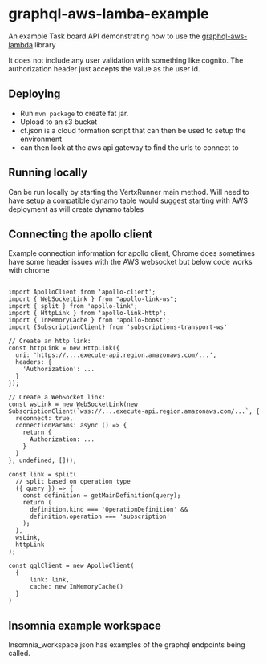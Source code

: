 # graphql-aws-lamba-example
An example Task board API demonstrating how to use the [graphql-aws-lambda](https://github.com/fleetpin/graphql-aws-lambda) library

It does not include any user validation with something like cognito.
The authorization header just accepts the value as the user id.



## Deploying
* Run `mvn package` to create fat jar.
* Upload to an s3 bucket
* cf.json is a cloud formation script that can then be used to setup the environment
* can then look at the aws api gateway to find the urls to connect to
 

## Running locally
Can be run locally by starting the VertxRunner main method. Will need to have setup a compatible dynamo table would suggest starting with AWS deployment as will create dynamo tables



## Connecting the apollo client
Example connection information for apollo client, 
Chrome does sometimes have some header issues with the AWS websocket but below code works with chrome


```

import ApolloClient from 'apollo-client';
import { WebSocketLink } from "apollo-link-ws";
import { split } from 'apollo-link';
import { HttpLink } from 'apollo-link-http';
import { InMemoryCache } from 'apollo-boost';
import {SubscriptionClient} from 'subscriptions-transport-ws'

// Create an http link:
const httpLink = new HttpLink({
  uri: 'https://....execute-api.region.amazonaws.com/...',
  headers: {
    'Authorization': ...
  }
});

// Create a WebSocket link:
const wsLink = new WebSocketLink(new SubscriptionClient(`wss://....execute-api.region.amazonaws.com/...`, {
  reconnect: true,
  connectionParams: async () => {
    return {
      Authorization: ...
    }
  }
}, undefined, []));

const link = split(
  // split based on operation type
  ({ query }) => {
    const definition = getMainDefinition(query);
    return (
      definition.kind === 'OperationDefinition' &&
      definition.operation === 'subscription'
    );
  },
  wsLink,
  httpLink
);

const gqlClient = new ApolloClient(
  {
      link: link,
      cache: new InMemoryCache()
  }
)

```

## Insomnia example workspace
Insomnia_workspace.json has examples of the graphql endpoints being called.
